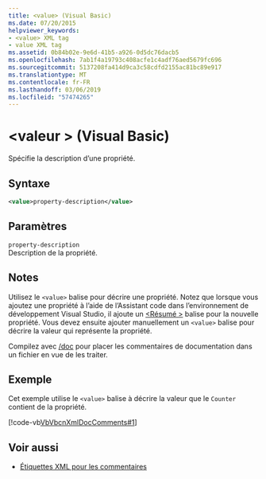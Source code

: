```yaml
---
title: <value> (Visual Basic)
ms.date: 07/20/2015
helpviewer_keywords:
- <value> XML tag
- value XML tag
ms.assetid: 0b84b02e-9e6d-41b5-a926-0d5dc76dacb5
ms.openlocfilehash: 7ab1f4a19793c408acfe1c4adf76aed5679fc696
ms.sourcegitcommit: 5137208fa414d9ca3c58cdfd2155ac81bc89e917
ms.translationtype: MT
ms.contentlocale: fr-FR
ms.lasthandoff: 03/06/2019
ms.locfileid: "57474265"
---
```

# <a name="value-visual-basic"></a>\<valeur > (Visual Basic)
Spécifie la description d’une propriété.  
  
## <a name="syntax"></a>Syntaxe  
  
```xml  
<value>property-description</value>  
```  
  
## <a name="parameters"></a>Paramètres  
 `property-description`  
 Description de la propriété.  
  
## <a name="remarks"></a>Notes  
 Utilisez le `<value>` balise pour décrire une propriété. Notez que lorsque vous ajoutez une propriété à l’aide de l’Assistant code dans l’environnement de développement Visual Studio, il ajoute un [ \<Résumé >](../../../visual-basic/language-reference/xmldoc/summary.md) balise pour la nouvelle propriété. Vous devez ensuite ajouter manuellement un `<value>` balise pour décrire la valeur qui représente la propriété.  
  
 Compilez avec [/doc](../../../visual-basic/reference/command-line-compiler/doc.md) pour placer les commentaires de documentation dans un fichier en vue de les traiter.  
  
## <a name="example"></a>Exemple  
 Cet exemple utilise le `<value>` balise à décrire la valeur que le `Counter` contient de la propriété.  
  
 [!code-vb[VbVbcnXmlDocComments#1](~/samples/snippets/visualbasic/VS_Snippets_VBCSharp/VbVbcnXmlDocComments/VB/Class1.vb#1)]  
  
## <a name="see-also"></a>Voir aussi
- [Étiquettes XML pour les commentaires](../../../visual-basic/language-reference/xmldoc/index.md)
